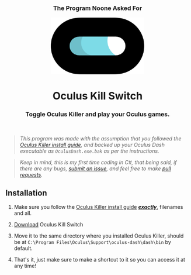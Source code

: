<h3 align="center">The Program Noone Asked For</h3>
<p align="center">
    <img src="./icon.png" width="256px" />
</p>
<h1 align="center"> Oculus Kill Switch </h1>

<h3 align="center">Toggle Oculus Killer and play your Oculus games.</h3>

<br>

> _This program was made with the assumption that you followed the [Oculus Killer install guide](https://github.com/LibreQuest/OculusKiller#installation), and backed up your Oculus Dash executable as `OculusDash.exe.bak` as per the instructions._

> _Keep in mind, this is my first time coding in C#, that being said, if there are any bugs, [submit an issue](https://github.com/kckarnige/OculusKillSwitch/issues), and feel free to make [pull requests](https://github.com/kckarnige/OculusKillSwitch/pulls)._


## Installation

1. Make sure you follow the [Oculus Killer install guide](https://github.com/LibreQuest/OculusKiller#installation) <u>***exactly***</u>, filenames and all.

2. [Download](https://github.com/kckarnige/OculusKillSwitch/releases) Oculus Kill Switch

3. Move it to the same directory where you installed Oculus Killer, should be at `C:\Program Files\Oculus\Support\oculus-dash\dash\bin` by default.

4. That's it, just make sure to make a shortcut to it so you can access it at any time!